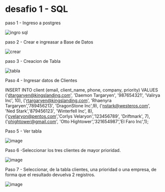# desafio 1 - SQL

paso 1 - Ingreso a postgres

![ingro sql](https://user-images.githubusercontent.com/95989282/198815422-b032836f-41e4-47c3-8aa0-cfb673e1b703.png)







paso 2 - Crear e ingreasar a Base de Datos 

![crear](https://user-images.githubusercontent.com/95989282/198815453-ed081a81-7516-4917-bacf-c15ced1819f2.png)

paso 3 - Creacion de Tabla 

![tabla](https://user-images.githubusercontent.com/95989282/198815491-8d48c4aa-30a6-491a-ac16-694438c1bdff.png)

Paso 4 - Ingresar datos de Clientes

INSERT INTO client (email, client_name, phone, company, priority) VALUES ('dtargaryen@kingslanding.com', 'Daemon Targaryen', '987654321', 'Valirya Inc', 10), 
('rtargaryen@kingslanding.com', 'Rhaenyra Targaryen','789456213', 'DragonStone Inc',9), ('nstark@westeros.com', 'Ned Stark','879456123', 'Winterfell Inc', 8), 
('cvelaryon@pentos.com','Corlys Velaryon','123456789', 'Driftmark', 7),('ohightower@gmail.com', 'Otto Hightower','321654987','El Faro Inc',1);

Paso 5 - Ver tabla 

![image](https://user-images.githubusercontent.com/95989282/198815603-5826de72-a039-4952-abb9-43641b24587d.png)

Paso 6 -Seleccionar los tres clientes de mayor prioridad.

![image](https://user-images.githubusercontent.com/95989282/198815630-0b9a8cae-e84a-489e-b127-bd47876c9327.png)

Paso 7 - Seleccionar, de la tabla clientes, una prioridad o una empresa, de forma que el resultado devuelva 2 registros.

![image](https://user-images.githubusercontent.com/95989282/198815650-5d65902d-73a8-4bc5-8846-238888b50535.png)

